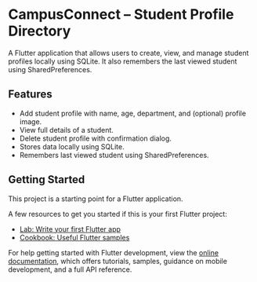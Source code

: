 # CampusConnect – Student Profile Directory

A Flutter application that allows users to create, view, and manage student profiles locally using SQLite. It also remembers the last viewed student using SharedPreferences.

## Features

- Add student profile with name, age, department, and (optional) profile image.
- View full details of a student.
- Delete student profile with confirmation dialog.
- Stores data locally using SQLite.
- Remembers last viewed student using SharedPreferences.

## Getting Started

This project is a starting point for a Flutter application.

A few resources to get you started if this is your first Flutter project:

- [Lab: Write your first Flutter app](https://docs.flutter.dev/get-started/codelab)
- [Cookbook: Useful Flutter samples](https://docs.flutter.dev/cookbook)

For help getting started with Flutter development, view the
[online documentation](https://docs.flutter.dev/), which offers tutorials,
samples, guidance on mobile development, and a full API reference.
